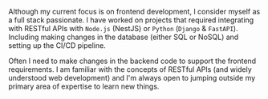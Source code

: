 Although my current focus is on frontend development, I consider myself as a full stack passionate. I have worked on projects that required integrating with RESTful APIs with `Node.js` (NestJS) or `Python` (`Django` & `FastAPI`).
Including making changes in the database (either SQL or NoSQL) and setting up the CI/CD pipeline.

Often I need to make changes in the backend code to support the frontend requirements. I am familiar with the concepts of RESTful APIs (and widely understood web development) and I'm always open to jumping outside my primary area of expertise to learn new things.
